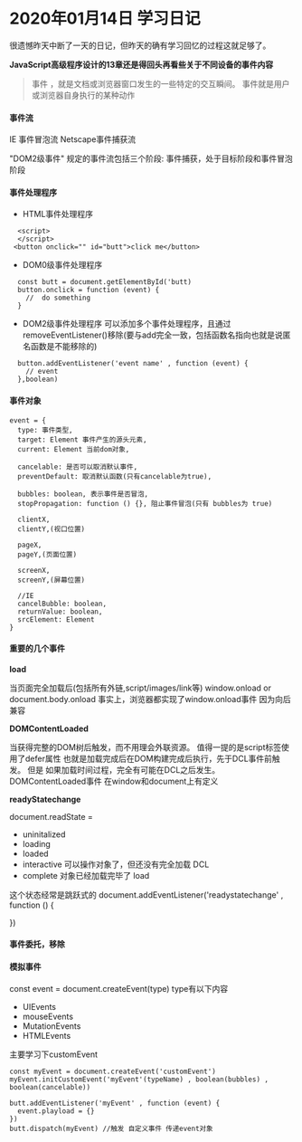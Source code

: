 # 2020年01月14日 学习日记

很遗憾昨天中断了一天的日记，但昨天的确有学习回忆的过程这就足够了。

**JavaScript高级程序设计的13章还是得回头再看些关于不同设备的事件内容**

> 事件 ，就是文档或浏览器窗口发生的一些特定的交互瞬间。
> 事件就是用户或浏览器自身执行的某种动作


#### 事件流
IE 事件冒泡流 Netscape事件捕获流

"DOM2级事件" 规定的事件流包括三个阶段: 事件捕获，处于目标阶段和事件冒泡阶段

#### 事件处理程序
* HTML事件处理程序
```
  <script>
  </script>
 <button onclick="" id="butt">click me</button>
```
* DOM0级事件处理程序
```
  const butt = document.getElementById('butt)
  button.onclick = function (event) {
    //  do something
  }
```
* DOM2级事件处理程序
  可以添加多个事件处理程序，且通过removeEventListener()移除(要与add完全一致，包括函数名指向也就是说匿名函数是不能移除的)
```
  button.addEventListener('event name' , function (event) {
    // event
  },boolean)
```

#### 事件对象
```
event = {
  type: 事件类型,
  target: Element 事件产生的源头元素,
  current: Element 当前dom对象,

  cancelable: 是否可以取消默认事件,
  preventDefault: 取消默认函数(只有cancelable为true),

  bubbles: boolean, 表示事件是否冒泡,
  stopPropagation: function () {}, 阻止事件冒泡(只有 bubbles为 true)

  clientX,
  clientY,(视口位置)

  pageX,
  pageY,(页面位置)

  screenX,
  screenY,(屏幕位置)

  //IE
  cancelBubble: boolean,
  returnValue: boolean,
  srcElement: Element
}
```

#### 重要的几个事件

**load**

当页面完全加载后(包括所有外链,script/images/link等)
window.onload or document.body.onload
事实上，浏览器都实现了window.onload事件 因为向后兼容

**DOMContentLoaded**

当获得完整的DOM树后触发，而不用理会外联资源。
值得一提的是script标签使用了defer属性 也就是加载完成后在DOM构建完成后执行，先于DCL事件前触发。
但是 如果加载时间过程，完全有可能在DCL之后发生。
DOMContentLoaded事件 在window和document上有定义

**readyStatechange**

document.readState = 
* uninitalized
* loading
* loaded
* interactive 可以操作对象了，但还没有完全加载 DCL
* complete 对象已经加载完毕了 load

这个状态经常是跳跃式的
document.addEventListener('readystatechange' , function () {

})

#### 事件委托，移除

#### 模拟事件

const event = document.createEvent(type)
type有以下内容
* UIEvents
* mouseEvents
* MutationEvents
* HTMLEvents

主要学习下customEvent
```
const myEvent = document.createEvent('customEvent')
myEvent.initCustomEvent('myEvent'(typeName) , boolean(bubbles) , boolean(cancelable))

butt.addEventListener('myEvent' , function (event) {
  event.playload = {}
})
butt.dispatch(myEvent) //触发 自定义事件 传递event对象
```